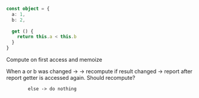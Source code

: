 ```ts
const object = {
  a: 1,
  b: 2,
  
  get () {
    return this.a < this.b
  }
}
```

Compute on first access and memoize 

When 
    a or b was changed ->
        -> recompute
            if result changed -> report
                after report getter is accessed again. Should recompute?
                
            else -> do nothing